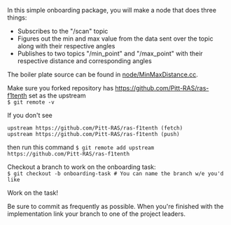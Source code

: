 In this simple onboarding package, you will make a node that does three things:
* Subscribes to the "/scan" topic
* Figures out the min and max value from the data sent over the topic along with their respective angles
* Publishes to two topics "/min_point" and "/max_point" with their respective distance and corresponding angles

The boiler plate source can be found in <a href="https://github.com/Pitt-RAS/ras-f1tenth/tree/main/catkin_ws/src/onboarding/node">node/MinMaxDistance.cc</a>.


Make sure you forked repository has https://github.com/Pitt-RAS/ras-f1tenth set as the upstream <br>
```$ git remote -v```

If you don't see
```
upstream https://github.com/Pitt-RAS/ras-f1tenth (fetch)
upstream https://github.com/Pitt-RAS/ras-f1tenth (push)
```
then run this command
```$ git remote add upstream https://github.com/Pitt-RAS/ras-f1tenth```

Checkout a branch to work on the onboarding task:<br>
```$ git checkout -b onboarding-task # You can name the branch w/e you'd like```

Work on the task!

Be sure to commit as frequently as possible. When you're finished with the implementation
link your branch to one of the project leaders.
